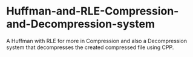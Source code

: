 # Huffman-and-RLE-Compression-and-Decompression-system
A Huffman with RLE for more in Compression and also a Decompression system that decompresses the created compressed file using CPP.
